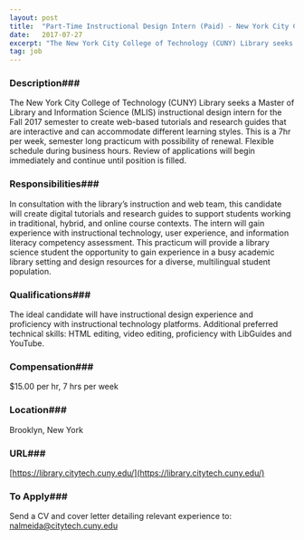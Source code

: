 ```yaml
---
layout: post
title:  "Part-Time Instructional Design Intern (Paid) - New York City College of Technology (CUNY)"
date:   2017-07-27
excerpt: "The New York City College of Technology (CUNY) Library seeks a Master of Library and Information Science (MLIS) instructional design intern for the Fall 2017 semester to create web-based tutorials and research guides that are interactive and can accommodate different learning styles. This is a 7hr per week, semester long..."
tag: job
---
```


### Description###

The New York City College of Technology (CUNY) Library seeks a Master of Library and Information Science (MLIS) instructional design intern for the Fall 2017 semester to create web-based tutorials and research guides that are interactive and can accommodate different learning styles. This is a 7hr per week, semester long practicum with possibility of renewal. Flexible schedule during business hours. Review of applications will begin immediately and continue until position is filled. 



### Responsibilities###

In consultation with the library’s instruction and web team, this candidate will create digital tutorials and research guides to support students working in traditional, hybrid, and online course contexts. The intern will gain experience with instructional technology, user experience, and information literacy competency assessment. This practicum will provide a library science student the opportunity to gain experience in a busy academic library setting and design resources for a diverse, multilingual student population.


### Qualifications###

The ideal candidate will have instructional design experience and proficiency with instructional technology platforms. Additional preferred technical skills: HTML editing, video editing, proficiency with LibGuides and YouTube.


### Compensation###

$15.00 per hr, 7 hrs per week


### Location###

Brooklyn, New York


### URL###

[https://library.citytech.cuny.edu/](https://library.citytech.cuny.edu/)

### To Apply###

Send a CV and cover letter detailing relevant experience to: nalmeida@citytech.cuny.edu 





